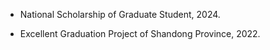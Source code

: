 - National Scholarship of Graduate Student, 2024.

- Excellent Graduation Project of Shandong Province, 2022.